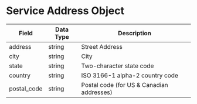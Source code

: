 # Service Address Object

Field | Data Type | Description
--- | --- | ---
address | string | Street Address
city | string | City
state | string | Two-character state code
country | string | ISO 3166-1 alpha-2 country code
postal_code | string | Postal code (for US & Canadian addresses)
